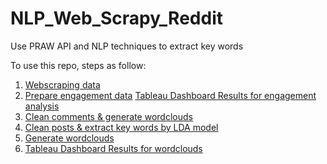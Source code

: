 # NLP_Web_Scrapy_Reddit
Use PRAW API and NLP techniques to extract key words

To use this repo, steps as follow:
1. [Webscraping data](https://github.com/AddyZhang/NLP_Web_Scrapy_Reddit/blob/master/Reddit_Web_Scraper.ipynb)
2. [Prepare engagement data](https://github.com/AddyZhang/NLP_Web_Scrapy_Reddit/blob/master/Group_Posts_Preprocessing.ipynb)
   [Tableau Dashboard Results for engagement analysis](https://public.tableau.com/profile/yuanhui.zhang#!/vizhome/Dashboard_1_15818990088340/Dashboard1)
3. [Clean comments & generate wordclouds](https://github.com/AddyZhang/NLP_Web_Scrapy_Reddit/blob/master/Data_Cleaning%20%26%20Word%20Cloud.ipynb)
4. [Clean posts & extract key words by LDA model](https://github.com/AddyZhang/NLP_Web_Scrapy_Reddit/blob/master/Post%20Key%20Words.ipynb)
5. [Generate wordclouds](https://github.com/AddyZhang/NLP_Web_Scrapy_Reddit/blob/master/Post_Key_Words_WordCloud.ipynb)
5. [Tableau Dashboard Results for wordclouds](https://github.com/AddyZhang/NLP_Web_Scrapy_Reddit/blob/master/Post_Key_Words_WordCloud.ipynb)
